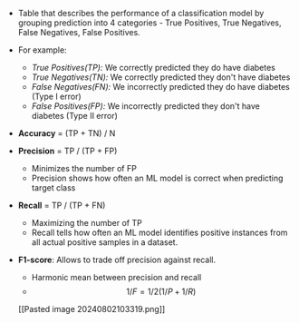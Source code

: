 

- Table that describes the performance of a classification model by grouping prediction into 4 categories - True Positives, True Negatives, False Negatives, False Positives.
- For example:
	- *True Positives(TP):* We correctly predicted they do have diabetes
	- *True Negatives(TN):* We correctly predicted they don't have diabetes
	- *False Negatives(FN):* We incorrectly predicted they do have diabetes (Type I error)
	- *False Positives(FP):* We incorrectly predicted they don't have diabetes (Type II error)
- **Accuracy** = (TP + TN) / N
- **Precision** = TP / (TP + FP)
	- Minimizes the number of FP
	- Precision shows how often an ML model is correct when predicting target class
- **Recall** = TP / (TP + FN)
	- Maximizing the number of TP
	- Recall tells how often an ML model identifies positive instances from all actual positive samples in a dataset.
- **F1-score**: Allows to trade off precision against recall.
	- Harmonic mean between precision and recall
	- $$1/F = 1/2(1/P + 1/R)$$

	[[Pasted image 20240802103319.png]]
	